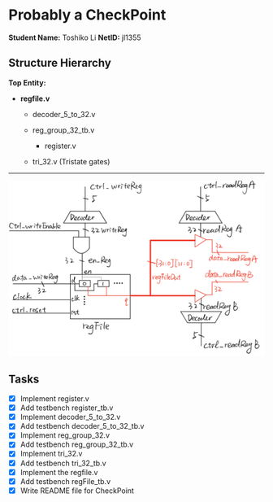 # Probably a CheckPoint
**Student Name:** Toshiko Li
**NetID:** jl1355

## Structure Hierarchy
**Top Entity:**

- **regfile.v**

  - decoder_5_to_32.v

  - reg_group_32_tb.v

    - register.v

  - tri_32.v (Tristate gates)

----
![Structure Diagram](0EF0178D-F30F-4D47-B331-E5C8740AE6CC_1_201_a.jpeg)

## Tasks
- [x] Implement register.v
- [x] Add testbench register_tb.v
- [x] Implement decoder_5_to_32.v
- [x] Add testbench decoder_5_to_32_tb.v
- [x] Implement reg_group_32.v
- [x] Add testbench reg_group_32_tb.v
- [x] Implement tri_32.v
- [x] Add testbench tri_32_tb.v
- [x] Implement the regfile.v
- [x] Add testbench regFile_tb.v
- [x] Write README file for CheckPoint
